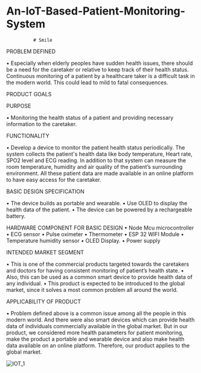 # An-IoT-Based-Patient-Monitoring-System
              # Smile 
              
PROBLEM DEFINED

• Especially when elderly peoples have sudden health issues, there should be a need for the caretaker or 
relative to keep track of their health status. Continuous monitoring of a patient by a healthcare taker is a 
difficult task in the modern world. This could lead to mild to fatal consequences.

PRODUCT GOALS

PURPOSE

• Monitoring the health status of a patient and providing necessary information to the caretaker.

FUNCTIONALITY

• Develop a device to monitor the patient health status periodically. The system collects the patient's health 
data like body temperature, Heart rate, SPO2 level and ECG reading. In addition to that system can measure 
the room temperature, humidity and air quality of the patient’s surrounding environment. All these patient 
data are made available in an online platform to have easy access for the caretaker.

BASIC DESIGN SPECIFICATION

• The device builds as portable and wearable.
• Use OLED to display the health data of the patient. 
• The device can be powered by a rechargeable battery.

HARDWARE COMPONENT FOR BASIC DESIGN
• Node Mcu microcontroller
• ECG sensor
• Pulse oximeter
• Thermometer
• ESP 32 WIFI Module
• Temperature humidity sensor
• OLED Display.
• Power supply

INTENDED MARKET SEGMENT

• This is one of the commercial products targeted towards the caretakers and doctors for having 
consistent monitoring of patient’s health state.
• Also, this can be used as a common smart device to provide health data of any individual.
• This product is expected to be introduced to the global market, since it solves a most common 
problem all around the world.

APPLICABILITY OF PRODUCT

• Problem defined above is a common issue among all the people in this modern world. And there 
were also smart devices which can provide health data of individuals commercially available in 
the global market. But in our product, we considered more health parameters for patient 
monitoring, make the product a portable and wearable device and also make health data available 
on an online platform. Therefore, our product applies to the global market.

![IOT_1](https://user-images.githubusercontent.com/81348451/201464072-65273e20-5626-4d1c-92ed-cbd46e38b005.jpeg)
